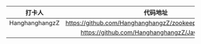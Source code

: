 |   打卡人         |               代码地址                      |
|   :-----:       | :-----------------------------------:         |
| HanghanghangzZ |  https://github.com/HanghanghangzZ/zookeeperAPI/tree/master|
|                |  https://github.com/HanghanghangzZ/JavaHomework    |
